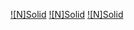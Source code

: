 [![N]Solid](https://github.com/Ilmiza08/myjavacolection/blob/master/ss1.png)
[![N]Solid](https://github.com/Ilmiza08/myjavacolection/blob/master/ss2.png)
[![N]Solid](https://github.com/Ilmiza08/myjavacolection/blob/master/ss3.png)